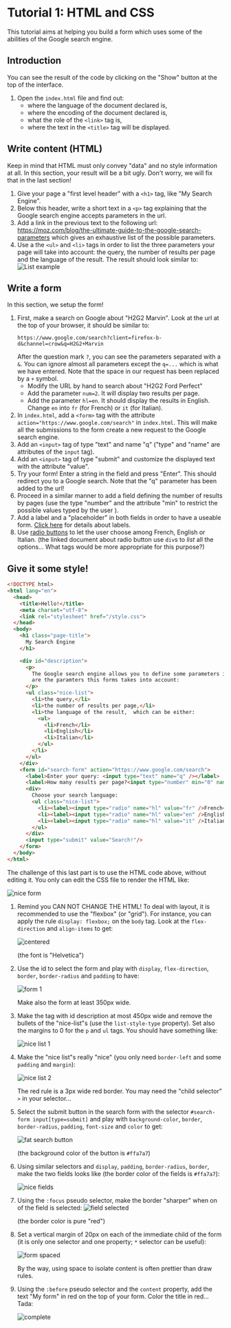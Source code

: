 # Tutorial 1: HTML and CSS

This tutorial aims at helping you build a form which uses some of the abilities of
the Google search engine.

## Introduction

You can see the result of the code by clicking on the "Show" button at the
top of the interface.

1. Open the `index.html` file and find out:
    * where the language of the document declared is,
    * where the encoding of the document declared is,
    * what the role of the `<link>` tag is,
    * where the text in the `<title>` tag will be displayed.

## Write content (HTML)
Keep in mind that HTML must only convey "data" and no style information
at all. In this section, your result will be a bit ugly. Don't worry,
we will fix that in the last section!

1. Give your page a "first level header" with a `<h1>` tag, like
  "My Search Engine".
1. Below this header, write a short text in a `<p>` tag explaining
  that the Google search engine accepts parameters in the url.
1. Add a link in the previous text to the following url:
   https://moz.com/blog/the-ultimate-guide-to-the-google-search-parameters
   which gives an exhaustive list of the possible parameters.
1. Use a the `<ul>` and `<li>` tags in order to list the three parameters
  your page will take into account: the query, the number of results per page
  and the language of the result. The result should look similar to:
  ![List example](https://cdn.glitch.com/0f90b5e2-6644-4dc1-9d49-3369ad8943b1%2Fimage.png?v=1561989063561)

## Write a form
In this section, we setup the form!

1. First, make a search on Google about "H2G2 Marvin". Look at the url at
   the top
   of your browser, it should be similar to:
   ```
   https://www.google.com/search?client=firefox-b-d&channel=crow&q=H2G2+Marvin
   ```
   After the question mark `?`, you can see the parameters separated
   with a `&`. You can ignore almost all parameters except the
   `q=...` which is what we have entered. Note that the space in our request
   has been replaced by a `+` symbol.
   * Modify the URL by hand to search about "H2G2 Ford Perfect"
   * Add the parameter `num=2`. It will display two results per page.
   * Add the parameter `hl=en`. It should display the results in English.
   Change `en` into `fr` (for French) or `it` (for Italian).
1. In `index.html`, add a `<form>` tag with the attribute
  `action="https://www.google.com/search"` in `index.html`. This will make all
  the submissions to the form create a new request to the Google search engine.
1. Add an `<input>` tag of type "text" and name "q" ("type" and "name" are
  attributes of the `input` tag).
1. Add an `<input>` tag of type "submit" and customize the displayed text
   with the attribute "value".
1. Try your form! Enter a string in the field and press "Enter". This should
  redirect you to a Google search. Note that the "q" parameter has been added
  to the url!
1. Proceed in a similar manner to add a field defining the number of results by pages (use the type "number"
  and the attribute "min" to restrict the possible values typed by the user ).
1. Add a label and a "placeholder" in both fields in order to have a useable form.
  [Click here](https://developer.mozilla.org/en-US/docs/Web/HTML/Element/Label) for details about labels.
1. Use [radio buttons](https://developer.mozilla.org/en-US/docs/Web/HTML/Element/Input/radio)
  to let the user choose among French, English or Italian. (the linked document about radio button
  use `div`s to *list* all the options... What tags would be more appropriate for this purpose?)

## Give it some style!

```html
<!DOCTYPE html>
<html lang="en">
  <head>
    <title>Hello!</title>
    <meta charset="utf-8">
    <link rel="stylesheet" href="/style.css">
  </head>
  <body>
    <h1 class="page-title">
      My Search Engine
    </h1>

    <div id="description">
      <p>
        The Google search engine allows you to define some parameters in the URL! Here
        are the paramters this forms takes into account:
      </p>
      <ul class="nice-list">
        <li>the query,</li>
        <li>the number of results per page,</li>
        <li>the language of the result,  which can be either:
          <ul>
            <li>French</li>
            <li>English</li>
            <li>Italian</li>
          </ul>
        </li>
      </ul>
    </div>
    <form id="search-form" action="https://www.google.com/search">
      <label>Enter your query: <input type="text" name="q" /></label>
      <label>How many results per page?<input type="number" min="0" name="num"/></label>
      <div>
        Choose your search language:
        <ul class="nice-list">
          <li><label><input type="radio" name="hl" value="fr" />French</label></li>
          <li><label><input type="radio" name="hl" value="en" />English</label></li>
          <li><label><input type="radio" name="hl" value="it" />Italian</label></li>
        </ul>
      </div>
      <input type="submit" value="Search!"/>
    </form>
  </body>
</html>

```

The challenge of this last part is to use the HTML code above, without editing it.
You only can edit the CSS file to render the HTML like:

![nice form](/imgs/complete.png)


1. Remind you CAN NOT CHANGE THE HTML! To deal with layout, it is recommended
   to use the "flexbox" (or "grid"). For instance, you can apply the rule
   `display: flexbox;` on the `body` tag. Look at the `flex-direction` and `align-items`
   to get:

   ![centered](/imgs/step1.png)

   (the font is "Helvetica")
1. Use the id to select the form and play with `display`, `flex-direction`,
   `border`, `border-radius` and `padding` to have:

   ![form 1](/imgs/step2.png)

   Make also the form at least 350px wide.
1. Make the tag with id description at most 450px wide and remove the bullets
   of the "nice-list"s (use the `list-style-type` property). Set also the
   margins to 0 for the `p` and `ul` tags.
   You should have something like:

   ![nice list 1](/imgs/step3.png)
1. Make the "nice list"s really "nice" (you only need `border-left` and
   some `padding` and `margin`):

   ![nice list 2](/imgs/step4.png)

   The red rule is a 3px wide red border.
   You may need the "child selector" `>` in your selector...
1. Select the submit button in the search form with the selector
   `#search-form input[type=submit]` and play with
   `background-color`,
   `border`,
   `border-radius`,
   `padding`,
   `font-size` and `color` to get:

   ![fat search button](/imgs/step5.png)

   (the background color of the button is `#ffa7a7`)
1. Using similar selectors and
   `display`,
   `padding`,
   `border-radius`,
   `border`, make the two fields looks like (the border color
   of the fields is `#ffa7a7`):

   ![nice fields](/imgs/step6.png)

1. Using the `:focus` pseudo selector,  make the border "sharper" when on of the
   field is selected:
   ![field selected](/imgs/step7.png)

   (the border color is pure "red")
1. Set a vertical margin of 20px on each of the immediate child of the form (it is only
   one selector and one property; `*` selector can be useful):

   ![form spaced](/imgs/step8.png)

   By the way, using space to isolate content is often prettier than draw
   rules.
1. Using the `:before` pseudo selector and the `content` property, add the text
   "My form" in red on the top of your form. Color the title in red... Tada:

   ![complete](/imgs/complete.png)
